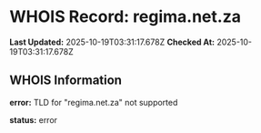 # WHOIS Record: regima.net.za

**Last Updated:** 2025-10-19T03:31:17.678Z
**Checked At:** 2025-10-19T03:31:17.678Z

## WHOIS Information

**error:** TLD for "regima.net.za" not supported

**status:** error

